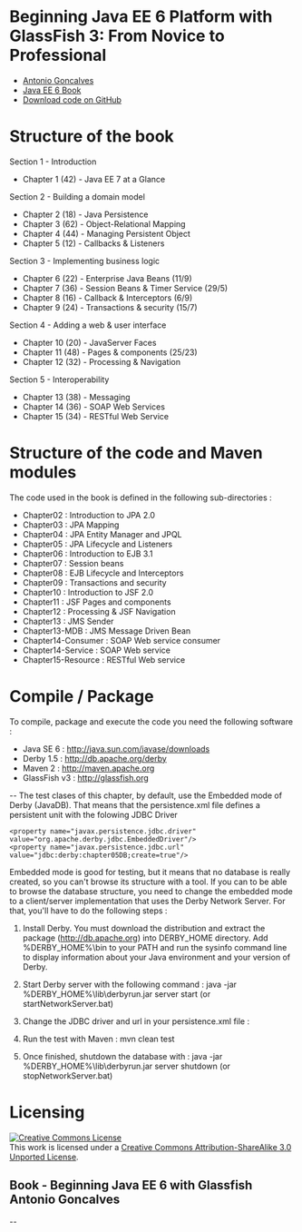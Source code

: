 # Beginning Java EE 6 Platform with GlassFish 3: From Novice to Professional

* [Antonio Goncalves](http://www.antoniogoncalves.org) 
* [Java EE 6 Book](http://www.amazon.com/gp/product/143022889X/ref=as_li_qf_sp_asin_il_tl?ie=UTF8&camp=1789&creative=9325&creativeASIN=143022889X&linkCode=as2&tag=antgonblo-20)
* [Download code on GitHub](https://github.com/agoncal/agoncal-book-javaee6/archive/master.zip)
 
# Structure of the book

Section 1 - Introduction

* Chapter  1 (42) - Java EE 7 at a Glance

Section 2 - Building a domain model

* Chapter  2 (18) - Java Persistence
* Chapter  3 (62) - Object-Relational Mapping
* Chapter  4 (44) - Managing Persistent Object
* Chapter  5 (12) - Callbacks & Listeners

Section 3 - Implementing business logic

* Chapter  6 (22) - Enterprise Java Beans (11/9)
* Chapter  7 (36) - Session Beans & Timer Service (29/5)
* Chapter  8 (16) - Callback & Interceptors (6/9)
* Chapter  9 (24) - Transactions & security (15/7)

Section 4 - Adding a web & user interface

* Chapter 10 (20) - JavaServer Faces
* Chapter 11 (48) - Pages & components (25/23)
* Chapter 12 (32) - Processing & Navigation

Section 5 - Interoperability

* Chapter 13 (38) - Messaging
* Chapter 14 (36) - SOAP Web Services
* Chapter 15 (34) - RESTful Web Service

# Structure of the code and Maven modules

The code used in the book is defined in the following sub-directories :
* Chapter02 : Introduction to JPA 2.0
* Chapter03 : JPA Mapping
* Chapter04 : JPA Entity Manager and JPQL
* Chapter05 : JPA Lifecycle and Listeners
* Chapter06 : Introduction to EJB 3.1
* Chapter07 : Session beans
* Chapter08 : EJB Lifecycle and Interceptors
* Chapter09 : Transactions and security
* Chapter10 : Introduction to JSF 2.0
* Chapter11 : JSF Pages and components
* Chapter12 : Processing & JSF Navigation
* Chapter13 : JMS Sender
* Chapter13-MDB : JMS Message Driven Bean
* Chapter14-Consumer : SOAP Web service consumer
* Chapter14-Service : SOAP Web service
* Chapter15-Resource : RESTful Web service

# Compile / Package

To compile, package and execute the code you need the following software :
* Java SE 6 : http://java.sun.com/javase/downloads
* Derby 1.5 : http://db.apache.org/derby
* Maven 2 : http://maven.apache.org
* GlassFish v3 : http://glassfish.org


--
The test clases of this chapter, by default, use the Embedded mode of Derby (JavaDB). That means that the persistence.xml file defines a persistent unit with the folowing JDBC Driver

    <property name="javax.persistence.jdbc.driver" value="org.apache.derby.jdbc.EmbeddedDriver"/>
    <property name="javax.persistence.jdbc.url" value="jdbc:derby:chapter05DB;create=true"/>

Embedded mode is good for testing, but it means that no database is really created, so you can't browse its structure with a tool. If you can to be able to browse the database structure, you need to change the embedded mode to a client/server implementation that uses the Derby Network Server. For that, you'll have to do the following steps :

1. Install Derby. You must download the distribution and extract the package (http://db.apache.org) into DERBY_HOME directory. Add %DERBY_HOME%\bin to your PATH and run the sysinfo command line to display information about your Java environment and your version of Derby.
2. Start Derby server with the following command : java -jar %DERBY_HOME%\lib\derbyrun.jar server start (or startNetworkServer.bat)
3. Change the JDBC driver and url in your persistence.xml file :

    <property name="javax.persistence.jdbc.driver" value="org.apache.derby.jdbc.ClientDriver"/>
    <property name="javax.persistence.jdbc.url" value="jdbc:derby://localhost:1527/chapter05DB;create=true"/>

4. Run the test with Maven : mvn clean test
5. Once finished, shutdown the database with : java -jar %DERBY_HOME%\lib\derbyrun.jar server shutdown (or stopNetworkServer.bat)


# Licensing

<a rel="license" href="http://creativecommons.org/licenses/by-sa/3.0/"><img alt="Creative Commons License" style="border-width:0" src="http://i.creativecommons.org/l/by-sa/3.0/88x31.png" /></a><br />This work is licensed under a <a rel="license" href="http://creativecommons.org/licenses/by-sa/3.0/">Creative Commons Attribution-ShareAlike 3.0 Unported License</a>.

Book - Beginning Java EE 6 with Glassfish
Antonio Goncalves
--
--
